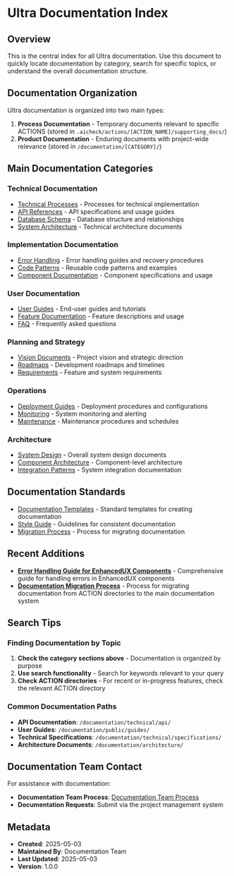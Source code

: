 # Ultra Documentation Index

## Overview

This is the central index for all Ultra documentation. Use this document to quickly locate documentation by category, search for specific topics, or understand the overall documentation structure.

## Documentation Organization

Ultra documentation is organized into two main types:

1. **Process Documentation** - Temporary documents relevant to specific ACTIONS (stored in `.aicheck/actions/[ACTION_NAME]/supporting_docs/`)
2. **Product Documentation** - Enduring documents with project-wide relevance (stored in `/documentation/[CATEGORY]/`)

## Main Documentation Categories

### Technical Documentation

* [Technical Processes](technical/processes/documentation_migration.md) - Processes for technical implementation
* [API References](technical/api/) - API specifications and usage guides
* [Database Schema](technical/database/) - Database structure and relationships
* [System Architecture](technical/architecture/) - Technical architecture documents

### Implementation Documentation

* [Error Handling](implementation/error_handling/enhanced_ux_error_handling.md) - Error handling guides and recovery procedures
* [Code Patterns](implementation/patterns/) - Reusable code patterns and examples
* [Component Documentation](implementation/components/) - Component specifications and usage

### User Documentation

* [User Guides](public/guides/) - End-user guides and tutorials
* [Feature Documentation](public/features/) - Feature descriptions and usage
* [FAQ](public/faq/) - Frequently asked questions

### Planning and Strategy

* [Vision Documents](vision/) - Project vision and strategic direction
* [Roadmaps](planning/roadmaps/) - Development roadmaps and timelines
* [Requirements](planning/requirements/) - Feature and system requirements

### Operations

* [Deployment Guides](operations/deployment/) - Deployment procedures and configurations
* [Monitoring](operations/monitoring/) - System monitoring and alerting
* [Maintenance](operations/maintenance/) - Maintenance procedures and schedules

### Architecture

* [System Design](architecture/design/) - Overall system design documents
* [Component Architecture](architecture/components/) - Component-level architecture
* [Integration Patterns](architecture/integration/) - System integration documentation

## Documentation Standards

* [Documentation Templates](.aicheck/actions/DocumentationReorganization/supporting_docs/Documentation_Template.md) - Standard templates for creating documentation
* [Style Guide](Standards/documentation_style_guide.md) - Guidelines for consistent documentation
* [Migration Process](technical/processes/documentation_migration.md) - Process for migrating documentation

## Recent Additions

* **[Error Handling Guide for EnhancedUX Components](implementation/error_handling/enhanced_ux_error_handling.md)** - Comprehensive guide for handling errors in EnhancedUX components
* **[Documentation Migration Process](technical/processes/documentation_migration.md)** - Process for migrating documentation from ACTION directories to the main documentation system

## Search Tips

### Finding Documentation by Topic

1. **Check the category sections above** - Documentation is organized by purpose
2. **Use search functionality** - Search for keywords relevant to your query
3. **Check ACTION directories** - For recent or in-progress features, check the relevant ACTION directory

### Common Documentation Paths

* **API Documentation**: `/documentation/technical/api/`
* **User Guides**: `/documentation/public/guides/`
* **Technical Specifications**: `/documentation/technical/specifications/`
* **Architecture Documents**: `/documentation/architecture/`

## Documentation Team Contact

For assistance with documentation:

* **Documentation Team Process**: [Documentation Team Process](.aicheck/actions/DocumentationReorganization/supporting_docs/DOCUMENTATION_TEAM_PROCESS.md)
* **Documentation Requests**: Submit via the project management system

## Metadata

* **Created**: 2025-05-03
* **Maintained By**: Documentation Team
* **Last Updated**: 2025-05-03
* **Version**: 1.0.0
